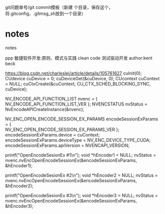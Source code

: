git问题单号/git commit模板（新建 个目录，保存这个，将.gitconfig，.gitmsg_sh放到一个目录）


# notes
notes

ppp 敏捷软件开发:原则、模式与实践
clean code
测试驱动开发 author:kent beck


https://blog.csdn.net/charleslei/article/details/105761627
cuInit(0);
CUdevice cuDevice = 0;
cuDeviceGet(&cuDevice, 0);
CUcontext cuContext = NULL;
cuCtxCreate(&cuContext, CU_CTX_SCHED_BLOCKING_SYNC, cuDevice);
 
NV_ENCODE_API_FUNCTION_LIST nvenc = { NV_ENCODE_API_FUNCTION_LIST_VER };
NVENCSTATUS nvStatus = NvEncodeAPICreateInstance(&nvenc);
 
NV_ENC_OPEN_ENCODE_SESSION_EX_PARAMS encodeSessionExParams = {         
NV_ENC_OPEN_ENCODE_SESSION_EX_PARAMS_VER };
encodeSessionExParams.device     = cuContext;
encodeSessionExParams.deviceType = NV_ENC_DEVICE_TYPE_CUDA;
encodeSessionExParams.apiVersion = NVENCAPI_VERSION;
 
printf("OpenEncodeSesionEx #1\n");
void *hEncoder1 = NULL;
nvStatus = nvenc.nvEncOpenEncodeSessionEx(&encodeSessionExParams, &hEncoder1);
 
printf("OpenEncodeSesionEx #2\n");
void *hEncoder2 = NULL;
nvStatus = nvenc.nvEncOpenEncodeSessionEx(&encodeSessionExParams, &hEncoder2);
 
printf("OpenEncodeSesionEx #3\n");
void *hEncoder3 = NULL;
nvStatus = nvenc.nvEncOpenEncodeSessionEx(&encodeSessionExParams, &hEncoder3);






























